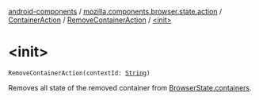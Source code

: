 [android-components](../../../index.md) / [mozilla.components.browser.state.action](../../index.md) / [ContainerAction](../index.md) / [RemoveContainerAction](index.md) / [&lt;init&gt;](./-init-.md)

# &lt;init&gt;

`RemoveContainerAction(contextId: `[`String`](https://kotlinlang.org/api/latest/jvm/stdlib/kotlin/-string/index.html)`)`

Removes all state of the removed container from [BrowserState.containers](../../../mozilla.components.browser.state.state/-browser-state/containers.md).

